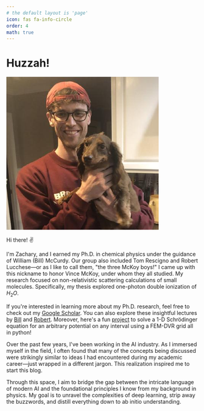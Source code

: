 ```yaml
---
# the default layout is 'page'
icon: fas fa-info-circle
order: 4
math: true
---
```


# Huzzah!

![About](/assets/img/Tucker_and_I.jpg)

Hi there! ✌️

I'm Zachary, and I earned my Ph.D. in chemical physics under the guidance of William (Bill) McCurdy. Our group also included Tom Rescigno and Robert Lucchese—or as I like to call them, "the three McKoy boys!" I came up with this nickname to honor Vince McKoy, under whom they all studied. My research focused on non-relativistic scattering calculations of small molecules. Specifically, my thesis explored one-photon double ionization of $H_2O$.

If you're interested in learning more about my Ph.D. research, feel free to check out my [Google Scholar](https://scholar.google.com/citations?user=09Qx2XoAAAAJ&hl=en). You can also explore these insightful lectures by [Bill](https://www.youtube.com/watch?v=UomfhNfjfwU&start=0) and [Robert](https://www.youtube.com/watch?v=78_xNYUbeqM&start=0). Moreover, here's a fun [project](https://quantumgrid.readthedocs.io/en/latest/) to solve a 1-D Schrödinger equation for an arbitrary potential on any interval using a FEM-DVR grid all in python!

Over the past few years, I've been working in the AI industry. As I immersed myself in the field, I often found that many of the concepts being discussed were strikingly similar to ideas I had encountered during my academic career—just wrapped in a different jargon. This realization inspired me to start this blog.

Through this space, I aim to bridge the gap between the intricate language of modern AI and the foundational principles I know from my background in physics. My goal is to unravel the complexities of deep learning, strip away the buzzwords, and distill everything down to ab initio understanding.
